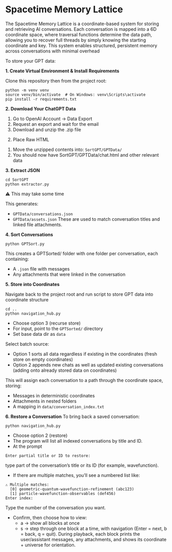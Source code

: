 # Spacetime Memory Lattice
The Spacetime Memory Lattice is a coordinate-based system for storing and retrieving AI conversations. Each conversation is mapped into a 6D coordinate space, where traversal functions determine the data path, allowing you to recover full threads by simply knowing the starting coordinate and key. This system enables structured, persistent memory across conversations with minimal overhead

To store your GPT data:

**1. Create Virtual Environment & Install Requirements**

Clone this repository then from the project root:
```
python -m venv venv
source venv/bin/activate  # On Windows: venv\Scripts\activate
pip install -r requirements.txt
```

**2. Download Your ChatGPT Data**
1) Go to OpenAI Account → Data Export
2) Request an export and wait for the email
3) Download and unzip the .zip file

2. Place Raw HTML
1) Move the unzipped contents into:
`SortGPT/GPTData/`
2) You should now have SortGPT/GPTData/chat.html and other relevant data

**3. Extract JSON**

```
cd SortGPT
python extractor.py
```

⚠️ This may take some time

This generates:
  * `GPTData/conversations.json`
  * `GPTData/assets.json`
These are used to match conversation titles and linked file attachments.

**4. Sort Conversations**
```
python GPTSort.py
```
This creates a GPTSorted/ folder with one folder per conversation, each containing:
  * A `.json` file with messages
  * Any attachments that were linked in the conversation

**5. Store into Coordinates**

Navigate back to the project root and run script to store GPT data into coordinate structure
```
cd ..
python navigation_hub.py
```
  * Choose option 3 (recurse store)
  * For input, point to the `GPTSorted/` directory
  * Set base data dir as `data`

Select batch source:
  * Option 1 sorts all data regardless if existing in the coordinates (fresh store on empty coordinates)
  * Option 2 appends new chats as well as updated existing conversations (adding onto already stored data on coordinates)

This will assign each conversation to a path through the coordinate space, storing:
  * Messages in deterministic coordinates
  * Attachments in nested folders
  * A mapping in `data/conversation_index.txt`

**6. Restore a Conversation**
To bring back a saved conversation:
```
python navigation_hub.py
```
  * Choose option 2 (restore)
  * The program will list all indexed conversations by title and ID.
  * At the prompt
```
Enter partial title or ID to restore:
```
type part of the conversation’s title or its ID (for example, wavefunction).
  * If there are multiple matches, you’ll see a numbered list like:
```
⚠️ Multiple matches:
  [0] geometric-quantum-wavefunction-refinement (abc123)
  [1] particle-wavefunction-observables (def456)
Enter index:
```
Type the number of the conversation you want.
   * Confirm, then choose how to view:
      * a → show all blocks at once
      * s → step through one block at a time, with navigation (Enter = next, b = back, q = quit).
During playback, each block prints the user/assistant messages, any attachments, and shows its coordinate + universe for orientation.
